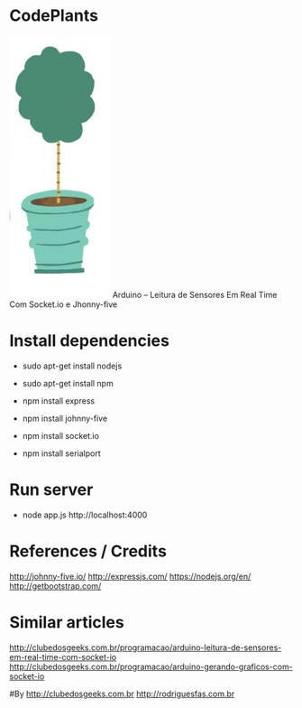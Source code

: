# CodePlants
![](https://github.com/ClubeDosGeeksCoding/CodePlants/blob/master/img/logo.jpg) Arduino – Leitura de Sensores Em Real Time Com Socket.io e Jhonny-five

# Install dependencies
- sudo apt-get install nodejs
- sudo apt-get install npm

- npm install express
- npm install johnny-five
- npm install socket.io
- npm install serialport

# Run server
- node app.js
http://localhost:4000

# References / Credits
http://johnny-five.io/
http://expressjs.com/
https://nodejs.org/en/
http://getbootstrap.com/

# Similar articles
http://clubedosgeeks.com.br/programacao/arduino-leitura-de-sensores-em-real-time-com-socket-io
http://clubedosgeeks.com.br/programacao/arduino-gerando-graficos-com-socket-io

#By
http://clubedosgeeks.com.br
http://rodriguesfas.com.br
